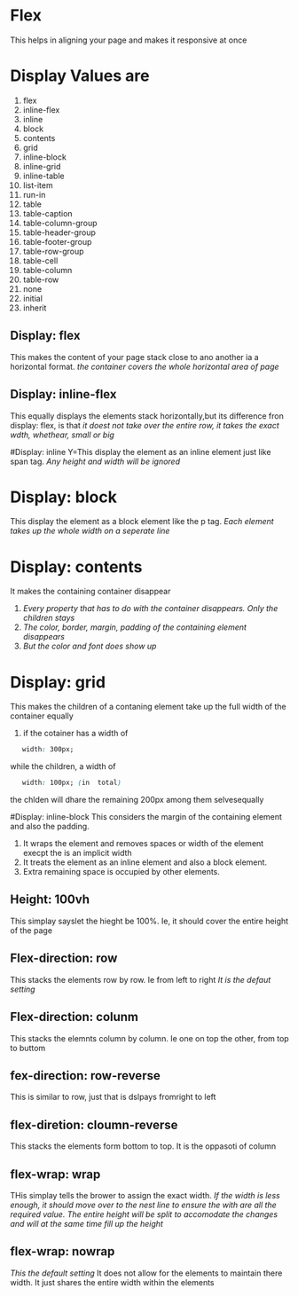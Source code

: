 

# Flex
This helps in aligning your page and makes it responsive at once

# Display Values are
1.  flex
2.  inline-flex 
3.  inline 
4.  block
5.  contents
6.  grid
7.  inline-block
8.  inline-grid
9.  inline-table 
10. list-item 
11. run-in
12. table 
13. table-caption
14. table-column-group 
15. table-header-group 
16. table-footer-group
17. table-row-group
18. table-cell
19. table-column
20. table-row 
21. none 
22. initial 
23. inherit 

## Display: flex
This makes the content of your page stack close to ano another ia a horizontal format. 
*the container covers the whole horizontal area of page*

## Display: inline-flex
This equally displays the elements stack horizontally,but its difference fron display: flex, is that
*it doest not take over the entire row, it takes the exact wdth, whethear, small or big*

#Display: inline
Y=This display the element as an inline element just like  span tag.
*Any height and width will be ignored*

# Display: block
This display the element as a block element like the p tag.
*Each element takes up the whole width on a seperate line*

# Display: contents
It makes the containing container disappear
1. *Every property that has to do with the container disappears. Only the children stays*
2. *The color, border, margin, padding of the containing element disappears*
3. *But the color and font does show up*

# Display: grid
This makes the children of a contaning element take up the full width of the container equally
1. if the cotainer  has a width of 
```css
   width: 300px;
```
while the children, a width of 
```css
   width: 100px; (in  total)
```
the chlden will dhare the remaining 200px among them selvesequally

#Display: inline-block
This considers the margin of the containing element and also the padding.
1. It wraps the element and removes spaces or width of the element execpt the is an implicit width
2. It treats the element as an inline element and also a block element. 
3. Extra remaining space is occupied by other elements.




















## Height: 100vh
This simplay sayslet the hieght be 100%. Ie, it should cover the entire height of the page

## Flex-direction: row
This  stacks the elements row by row. Ie from left to right
*It is the defaut setting*

## Flex-direction: colunm
This stacks the elemnts column by column. Ie one on top the other, from top to buttom

## fex-direction: row-reverse
This is similar to row, just that is dslpays fromright to left

## flex-diretion: cloumn-reverse
This stacks the elements form bottom to top. It is the oppasoti of column

## flex-wrap: wrap
THis simplay tells the brower to assign the exact width. 
*If the width is less enough, it should move over to the nest line to ensure the with are all the required value.*
*The entire height will be split to accomodate the changes and will at the same time fill up the height*

## flex-wrap: nowrap
*This the default setting*
It does not allow for the elements to maintain there width. It just shares the entire width within the elements
